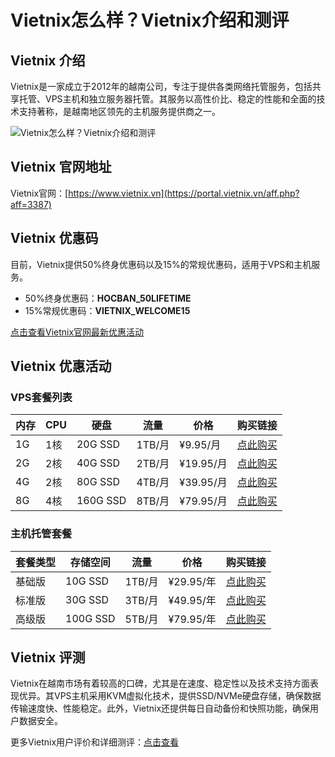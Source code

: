 # Vietnix怎么样？Vietnix介绍和测评

## Vietnix 介绍
Vietnix是一家成立于2012年的越南公司，专注于提供各类网络托管服务，包括共享托管、VPS主机和独立服务器托管。其服务以高性价比、稳定的性能和全面的技术支持著称，是越南地区领先的主机服务提供商之一。

![Vietnix怎么样？Vietnix介绍和测评](https://github.com/user-attachments/assets/cfa66444-b911-4b74-ab3d-0d8a601d9b4e)

## Vietnix 官网地址
Vietnix官网：[https://www.vietnix.vn](https://portal.vietnix.vn/aff.php?aff=3387)

## Vietnix 优惠码
目前，Vietnix提供50%终身优惠码以及15%的常规优惠码，适用于VPS和主机服务。

- 50%终身优惠码：**HOCBAN_50LIFETIME**  
- 15%常规优惠码：**VIETNIX_WELCOME15**

[点击查看Vietnix官网最新优惠活动](https://portal.vietnix.vn/aff.php?aff=3387)

## Vietnix 优惠活动

### VPS套餐列表

| 内存  | CPU     | 硬盘    | 流量     | 价格       | 购买链接                                               |
| ----- | ------- | ------- | -------- | ---------- | ------------------------------------------------------ |
| 1G    | 1核     | 20G SSD | 1TB/月   | ¥9.95/月   | [点此购买](https://portal.vietnix.vn/aff.php?aff=3387)                 |
| 2G    | 2核     | 40G SSD | 2TB/月   | ¥19.95/月  | [点此购买](https://portal.vietnix.vn/aff.php?aff=3387)                 |
| 4G    | 2核     | 80G SSD | 4TB/月   | ¥39.95/月  | [点此购买](https://portal.vietnix.vn/aff.php?aff=3387)                 |
| 8G    | 4核     | 160G SSD| 8TB/月   | ¥79.95/月  | [点此购买](https://portal.vietnix.vn/aff.php?aff=3387)                 |

### 主机托管套餐

| 套餐类型 | 存储空间 | 流量     | 价格       | 购买链接                                               |
| -------- | -------- | -------- | ---------- | ------------------------------------------------------ |
| 基础版   | 10G SSD  | 1TB/月   | ¥29.95/年  | [点此购买](https://portal.vietnix.vn/aff.php?aff=3387)           |
| 标准版   | 30G SSD  | 3TB/月   | ¥49.95/年  | [点此购买](https://portal.vietnix.vn/aff.php?aff=3387)        |
| 高级版   | 100G SSD | 5TB/月   | ¥79.95/年  | [点此购买](https://portal.vietnix.vn/aff.php?aff=3387)         |

## Vietnix 评测

Vietnix在越南市场有着较高的口碑，尤其是在速度、稳定性以及技术支持方面表现优异。其VPS主机采用KVM虚拟化技术，提供SSD/NVMe硬盘存储，确保数据传输速度快、性能稳定。此外，Vietnix还提供每日自动备份和快照功能，确保用户数据安全。

更多Vietnix用户评价和详细测评：[点击查看](https://portal.vietnix.vn/aff.php?aff=3387)

